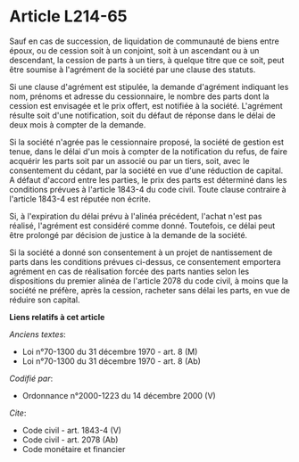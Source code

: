 # Article L214-65

Sauf en cas de succession, de liquidation de communauté de biens entre époux, ou de cession soit à un conjoint, soit à un
ascendant ou à un descendant, la cession de parts à un tiers, à quelque titre que ce soit, peut être soumise à l'agrément de
la société par une clause des statuts.

Si une clause d'agrément est stipulée, la demande d'agrément indiquant les nom, prénoms et adresse du cessionnaire, le nombre
des parts dont la cession est envisagée et le prix offert, est notifiée à la société. L'agrément résulte soit d'une
notification, soit du défaut de réponse dans le délai de deux mois à compter de la demande.

Si la société n'agrée pas le cessionnaire proposé, la société de gestion est tenue, dans le délai d'un mois à compter de la
notification du refus, de faire acquérir les parts soit par un associé ou par un tiers, soit, avec le consentement du cédant,
par la société en vue d'une réduction de capital. A défaut d'accord entre les parties, le prix des parts est déterminé dans
les conditions prévues à l'article 1843-4 du code civil. Toute clause contraire à l'article 1843-4 est réputée non écrite.

Si, à l'expiration du délai prévu à l'alinéa précédent, l'achat n'est pas réalisé, l'agrément est considéré comme donné.
Toutefois, ce délai peut être prolongé par décision de justice à la demande de la société.

Si la société a donné son consentement à un projet de nantissement de parts dans les conditions prévues ci-dessus, ce
consentement emportera agrément en cas de réalisation forcée des parts nanties selon les dispositions du premier alinéa de
l'article 2078 du code civil, à moins que la société ne préfère, après la cession, racheter sans délai les parts, en vue de
réduire son capital.

**Liens relatifs à cet article**

_Anciens textes_:

  - Loi n°70-1300 du 31 décembre 1970 - art. 8 (M)
  - Loi n°70-1300 du 31 décembre 1970 - art. 8 (Ab)

_Codifié par_:

  - Ordonnance n°2000-1223 du 14 décembre 2000 (V)

_Cite_:

  - Code civil - art. 1843-4 (V)
  - Code civil - art. 2078 (Ab)
  - Code monétaire et financier
